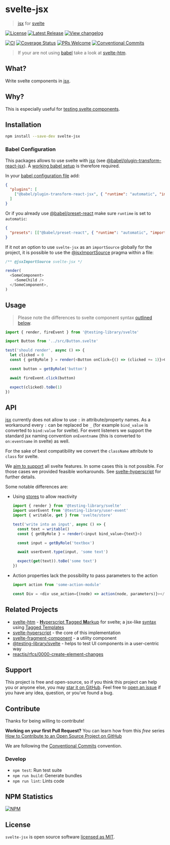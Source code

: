 # svelte-jsx

> [jsx] for [svelte](https://svelte.dev/)

[![License](https://badgen.net/npm/license/svelte-jsx)](https://github.com/kenoxa/svelte-jsx/blob/main/LICENSE)
[![Latest Release](https://badgen.net/npm/v/svelte-jsx)](https://www.npmjs.com/package/svelte-jsx)
[![View changelog](https://badgen.net/badge/%E2%80%8B/Explore%20Changelog/green?icon=awesome)](https://changelogs.xyz/svelte-jsx)

[![CI](https://github.com/kenoxa/svelte-jsx/workflows/CI/badge.svg)](https://github.com/kenoxa/svelte-jsx/actions?query=branch%3Amain+workflow%3ACI)
[![Coverage Status](https://badgen.net/coveralls/c/github/kenoxa/svelte-jsx/main)](https://coveralls.io/github/kenoxa/svelte-jsx?branch=main)
[![PRs Welcome](https://badgen.net/badge/PRs/welcome/purple)](http://makeapullrequest.com)
[![Conventional Commits](https://badgen.net/badge/Conventional%20Commits/1.0.0/cyan)](https://conventionalcommits.org)

> If your are not using [babel](https://babeljs.io/) take a look at [svelte-htm].

## What?

Write svelte components in [jsx].

## Why?

This is especially useful for [testing svelte components](https://github.com/svelte-society/recipes-mvp/blob/master/testing.md).

## Installation

```sh
npm install --save-dev svelte-jsx
```

### Babel Configuration

This packages allows to use svelte with [jsx] (see [@babel/plugin-transform-react-jsx](https://babeljs.io/docs/en/babel-plugin-transform-react-jsx)). A [working babel setup](https://babeljs.io/setup) is therefore required.

In your [babel configuration file](https://babeljs.io/docs/en/configuration) add:

```json
{
  "plugins": [
    ["@babel/plugin-transform-react-jsx", { "runtime": "automatic", "importSource": "svelte-jsx" }]
  ]
}
```

Or if you already use [@babel/preset-react](https://babeljs.io/docs/en/babel-preset-react) make sure `runtime` is set to `automatic`:

```json
{
  "presets": [["@babel/preset-react", { "runtime": "automatic", "importSource": "svelte-jsx" }]]
}
```

If it not an option to use `svelte-jsx` as an `importSource` globally for the project, it is possible to use the [@jsxImportSource](https://babeljs.io/docs/en/babel-plugin-transform-react-jsx#customizing-the-automatic-runtime-import) pragma within a file:

```js
/** @jsxImportSource svelte-jsx */

render(
  <SomeComponent>
    <SomeChild />
  </SomeComponent>,
)
```

## Usage

> Please note the differences to svelte component syntax [outlined below](#api).

```js
import { render, fireEvent } from '@testing-library/svelte'

import Button from '../src/Button.svelte'

test('should render', async () => {
  let clicked = 0
  const { getByRole } = render(<Button onClick={() => (clicked += 1)}>Click Me!</Button>)

  const button = getByRole('button')

  await fireEvent.click(button)

  expect(clicked).toBe(1)
})
```

## API

[jsx] currently does not allow to use `:` in attribute/property names. As a workaround every `:` can be replaced be `_` (for example `bind_value` is converted to `bind:value` for svelte). For event listeners we support the standard jsx naming convention `onEventname` (this is converted to `on:eventname` in svelte) as well.

For the sake of best compatibility we convert the `className` attribute to `class` for svelte.

We [aim to support](https://github.com/kenoxa/svelte-hyperscript#feature-set) all svelte features. In some cases this is not possible. For those cases we provided feasible workarounds. See [svelte-hyperscript] for further details.

Some notable differences are:

- Using [stores](https://svelte.dev/docs#svelte_store) to allow reactivity

  ```js
  import { render } from '@testing-library/svelte'
  import userEvent from '@testing-library/user-event'
  import { writable, get } from 'svelte/store'

  test('write into an input', async () => {
    const text = writable()
    const { getByRole } = render(<input bind_value={text}>)

    const input = getByRole('textbox')

    await userEvent.type(input, 'some text')

    expect(get(text)).toBe('some text')
  })
  ```

- Action properties lack the possibility to pass parameters to the action

  ```js
  import action from 'some-action-module'

  const Div = <div use_action={(node) => action(node, parameters)}></div>
  ```

## Related Projects

- [svelte-htm] - [**H**yperscript **T**agged **M**arkup](https://www.npmjs.com/package/htm) for svelte; a jsx-like [syntax](https://www.npmjs.com/package/htm#syntax-like-jsx-but-also-lit) using [Tagged Templates]
- [svelte-hyperscript] - the core of this implementation
- [svelte-fragment-component] - a utility component
- [@testing-library/svelte](https://testing-library.com/docs/svelte-testing-library/intro) - helps to test UI components in a user-centric way
- [reactjs/rfcs/0000-create-element-changes](https://github.com/reactjs/rfcs/blob/createlement-rfc/text/0000-create-element-changes.md)

## Support

This project is free and open-source, so if you think this project can help you or anyone else, you may [star it on GitHub](https://github.com/kenoxa/svelte-jsx). Feel free to [open an issue](https://github.com/kenoxa/svelte-jsx/issues) if you have any idea, question, or you've found a bug.

## Contribute

Thanks for being willing to contribute!

**Working on your first Pull Request?** You can learn how from this _free_ series [How to Contribute to an Open Source Project on GitHub](https://egghead.io/series/how-to-contribute-to-an-open-source-project-on-github)

We are following the [Conventional Commits](https://www.conventionalcommits.org) convention.

### Develop

- `npm test`: Run test suite
- `npm run build`: Generate bundles
- `npm run lint`: Lints code

## NPM Statistics

[![NPM](https://nodei.co/npm/svelte-jsx.png)](https://nodei.co/npm/svelte-jsx/)

## License

`svelte-jsx` is open source software [licensed as MIT](https://github.com/kenoxa/svelte-jsx/blob/main/LICENSE).

[tagged templates]: https://developer.mozilla.org/en-US/docs/Web/JavaScript/Reference/Template_literals#Tagged_templates
[all modern browsers]: https://developer.mozilla.org/en-US/docs/Web/JavaScript/Reference/Template_literals#Browser_compatibility
[jsx]: https://reactjs.org/docs/introducing-jsx.html
[svelte-htm]: https://www.npmjs.com/package/svelte-htm
[svelte-hyperscript]: https://www.npmjs.com/package/svelte-hyperscript
[svelte-fragment-component]: https://www.npmjs.com/package/svelte-fragment-component

